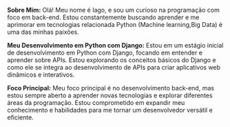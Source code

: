 **Sobre Mim:**
Olá! Meu nome é Iago, e sou um curioso na programação com foco em back-end. Estou constantemente buscando aprender e me aprimorar em tecnologias relacionada Python (Machine learning,Big Data) é uma das minhas paixões.

**Meu Desenvolvimento em Python com Django:**
Estou em um estágio inicial de desenvolvimento em Python com Django, focando em entender e aprender sobre APIs. Estou explorando os conceitos básicos do Django e como ele se integra ao desenvolvimento de APIs para criar aplicativos web dinâmicos e interativos.

**Foco Principal:**
Meu foco principal é no desenvolvimento back-end, mas estou sempre aberto a aprender novas tecnologias e explorar diferentes áreas da programação. Estou comprometido em expandir meu conhecimento e habilidades para me tornar um desenvolvedor versátil e eficiente.
